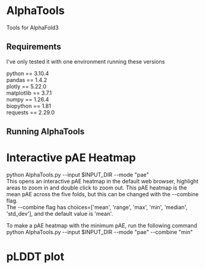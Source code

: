 # AlphaTools
Tools for AlphaFold3

## Requirements

I've only tested it with one environment running these versions

python == 3.10.4  
pandas == 1.4.2  
plotly == 5.22.0  
matplotlib == 3.7.1  
numpy == 1.26.4  
biopython == 1.81  
requests == 2.29.0  


## Running AlphaTools

# Interactive pAE Heatmap  

python AlphaTools.py --input $INPUT_DIR --mode "pae"  
This opens an interactive pAE heatmap in the default web browser, highlight areas to zoom in and double click to zoom out. This pAE heatmap is the mean pAE across the five folds, but this can be changed with the --combine flag.  
The --combine flag has choices=['mean', 'range', 'max', 'min', 'median', 'std_dev'], and the default value is 'mean'.  

To make a pAE heatmap with the minimum pAE, run the following command  
python AlphaTools.py --input $INPUT_DIR --mode "pae" --combine "min"


# pLDDT plot

